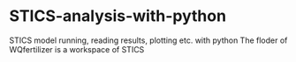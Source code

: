 # STICS-analysis-with-python
STICS model running, reading results, plotting etc. with python
The floder of WQfertilizer is a workspace of STICS
